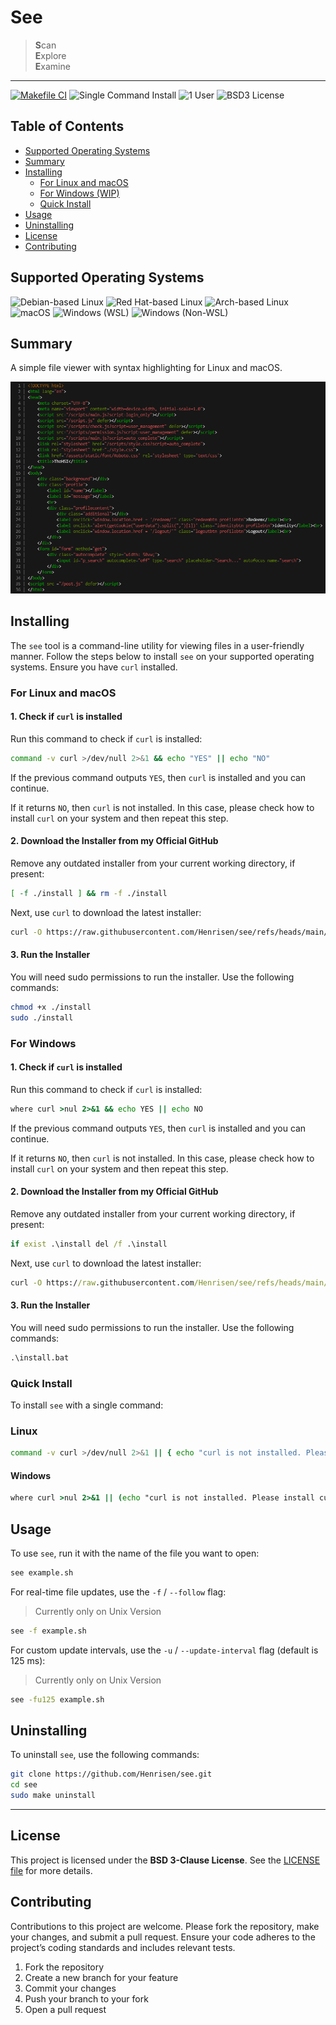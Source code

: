 # See

> **S**can  
> **E**xplore  
> **E**xamine  

---

[![Makefile CI](https://github.com/Henrisen/see/actions/workflows/makefile.yml/badge.svg)](https://github.com/Henrisen/see/actions/workflows/makefile.yml)
![Single Command Install](https://img.shields.io/badge/Installation-Single_Command_Install-ok)
![1 User](https://img.shields.io/badge/Users-1-ok)
![BSD3 License](https://img.shields.io/badge/License-BSD--3--Clause-yellow)

## Table of Contents

- [Supported Operating Systems](#supported-operating-systems)
- [Summary](#summary)
- [Installing](#installing)
  - [For Linux and macOS](#for-linux-and-macos)
  - [For Windows (WIP)](#for-windows)
  - [Quick Install](#quick-install)
- [Usage](#usage)
- [Uninstalling](#uninstalling)
- [License](#license)
- [Contributing](#contributing)

## Supported Operating Systems

![Debian-based Linux](https://img.shields.io/badge/Debian_Linux-Supported-green)
![Red Hat-based Linux](https://img.shields.io/badge/Red_Hat_Linux-Supported-green)
![Arch-based Linux](https://img.shields.io/badge/Arch_Linux-Supported-green)
![macOS](https://img.shields.io/badge/MacOS-Supported-green)
![Windows (WSL)](https://img.shields.io/badge/Windows--(WSL)-Supported-green)
![Windows (Non-WSL)](https://img.shields.io/badge/Windows--(Non--WSL)-Partially%20Supported-yellow)

## Summary

A simple file viewer with syntax highlighting for Linux and macOS.

![Screenshot of see](https://github.com/Henrisen/see/blob/main/.github/resources/1.png?raw=true)

## Installing

The `see` tool is a command-line utility for viewing files in a user-friendly manner. Follow the steps below to install `see` on your supported operating systems. Ensure you have `curl` installed.

### For Linux and macOS

#### 1. Check if `curl` is installed

Run this command to check if `curl` is installed:

```bash
command -v curl >/dev/null 2>&1 && echo "YES" || echo "NO"
```

If the previous command outputs `YES`, then `curl` is installed and you can continue.

If it returns `NO`, then `curl` is not installed. In this case, please check how to install `curl` on your system and then repeat this step.

#### 2. Download the Installer from my Official GitHub

Remove any outdated installer from your current working directory, if present:

```bash
[ -f ./install ] && rm -f ./install
```

Next, use `curl` to download the latest installer:

```bash
curl -O https://raw.githubusercontent.com/Henrisen/see/refs/heads/main/install
```

#### 3. Run the Installer

You will need sudo permissions to run the installer. Use the following commands:

```bash
chmod +x ./install
sudo ./install
```

### For Windows

#### 1. Check if `curl` is installed

Run this command to check if `curl` is installed:

```cmd
where curl >nul 2>&1 && echo YES || echo NO
```

If the previous command outputs `YES`, then `curl` is installed and you can continue.

If it returns `NO`, then `curl` is not installed. In this case, please check how to install `curl` on your system and then repeat this step.

#### 2. Download the Installer from my Official GitHub

Remove any outdated installer from your current working directory, if present:

```cmd
if exist .\install del /f .\install
```

Next, use `curl` to download the latest installer:

```cmd
curl -O https://raw.githubusercontent.com/Henrisen/see/refs/heads/main/install.bat
```

#### 3. Run the Installer

You will need sudo permissions to run the installer. Use the following commands:

```cmd
.\install.bat
```

### Quick Install

To install `see` with a single command:

### Linux

```bash
command -v curl >/dev/null 2>&1 || { echo "curl is not installed. Please install curl and try again."; } && rm -f ./install && curl -s -O https://raw.githubusercontent.com/Henrisen/see/refs/heads/main/install && chmod +x ./install && sudo ./install
```

#### Windows

```cmd
where curl >nul 2>&1 || (echo "curl is not installed. Please install curl and try again." & pause & exit /b) && (if exist installer.bat del /f installer.bat) & curl -s -O https://raw.githubusercontent.com/Henrisen/see/refs/heads/main/install.bat && (if exist install.bat call install.bat || (echo Failed to download installer.bat. & pause))
```

## Usage

To use `see`, run it with the name of the file you want to open:

```bash
see example.sh
```

For real-time file updates, use the `-f` / `--follow` flag:
> Currently only on Unix Version

```bash
see -f example.sh
```

For custom update intervals, use the `-u` / `--update-interval` flag (default is 125 ms):
> Currently only on Unix Version

```bash
see -fu125 example.sh
```

## Uninstalling

To uninstall `see`, use the following commands:

```bash
git clone https://github.com/Henrisen/see.git
cd see
sudo make uninstall
```

---

## License

This project is licensed under the **BSD 3-Clause License**. See the [LICENSE file](LICENSE) for more details.

## Contributing

Contributions to this project are welcome. Please fork the repository, make your changes, and submit a pull request. Ensure your code adheres to the project’s coding standards and includes relevant tests.

1. Fork the repository
2. Create a new branch for your feature
3. Commit your changes
4. Push your branch to your fork
5. Open a pull request
